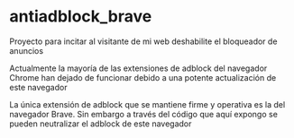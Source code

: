 # antiadblock_brave

Proyecto para incitar al visitante de mi web deshabilite el bloqueador de anuncios

Actualmente la mayoría de las extensiones de adblock del navegador Chrome han dejado de funcionar debido a una potente actualización de este navegador

La única extensión de adblock que se mantiene firme y operativa es la del navegador Brave. Sin embargo a través del código que aquí expongo se pueden neutralizar el adblock de este navegador
